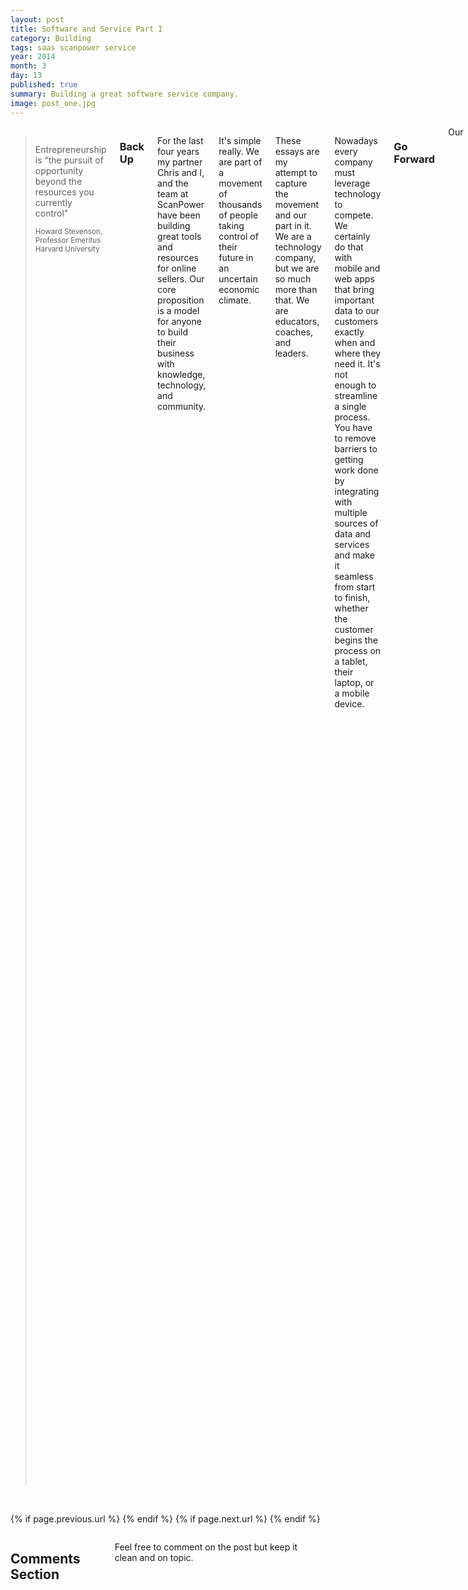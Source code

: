 ```yaml
---
layout: post
title: Software and Service Part I
category: Building
tags: saas scanpower service
year: 2014
month: 3
day: 13 
published: true
summary: Building a great software service company.
image: post_one.jpg
---
```


<div class="row">	
	<div class="span9 columns">
<blockquote>
<p>Entrepreneurship is “the pursuit of opportunity beyond the resources you currently control”</p>
<small>Howard Stevenson,  Professor Emeritus  Harvard University</small>
</blockquote>

<h3>Back Up</h3>
<p>For the last four years my partner Chris and I, and the team at ScanPower have been building great tools and resources for online sellers.  Our core proposition is a model for anyone to build their business with knowledge, technology, and community.</p>
<p>It's simple really. We are part of a movement of thousands of people taking control of their future in an uncertain economic climate.</p>
<p>These essays are my attempt to capture the movement and our part in it. We are a technology company, but we are so much more than that. We are educators, coaches, and leaders.</p>
<p> Nowadays every company must leverage technology to compete. We certainly do that with mobile and web apps that bring important data to our customers exactly when and where they need it. It's not enough to streamline a single process. You have to remove barriers to getting work done by integrating with multiple sources of data and services and make it seamless from start to finish, whether the customer begins the process on a tablet, their laptop, or a mobile device. </p>

<h3>Go Forward</h3>
Our <a href="http://www.scanpower.com">story</a> can't easily be replicated, but the lessons we have learned building ScanPower are transferrable to anyone leveraging web and mobile technology. 

<p>Before you set off to build the best soft serv (SAAS) company on the planet, come to grips with these <b>5 Inescapable Truths</b>.</p>

<p> Without a doubt <b>a good idea</b>, finding <b>product/market fit</b>, and building a <b>brilliant team</b> are crucial to your success. Much has been written about the key ingredients of startups and many case studies exist that cover these aspects of launching a business.</p>
<p>I would like to focus more on the nuts and bolts of building and managing the systems of your new baby.</p>

<p>Understanding the 5 truths below may help you execute on your idea and stay sane long enough to see it prosper:</p>
<ol>
<li>
<div class="well">
<p><b>Speed Matters</b>. Everything is live. Everything is important. Everything is a production issue. It’s critical you solve issues, respond to customers, and innovate quickly. Your business depends on it. Your reputation, which is global and transparent, depends on it.</p>
<p>Speed matters because others are working on the same problem with more resources than you. And they are younger, smarter, and better looking!</p>
</div>
</li>
<li>
<div class="well">
<p><b>Automate</b>. See 1. If you don’t automate, you won’t have time to innovate.</p>
</div>
</li>
<li>
<div class="well">
<p><b>Monitor</b>. See 2. Automate when you can, but keep your finger on the pulse of the business.</p>
<p>You may have a brilliant dashboard, but sometimes its more important to watch logs on an instance or see the problem first-hand while screen-sharing with a customer.</p>
</div>
</li>
<li>
<div class="well">
<p><b>Build Systems. Everywhere</b>. Then Monitor and Automate.</p>
<p>
If you fail to fully grasp the importance of this requirement, and you have a business model allowing efficient customer acquisition, you will die a painful death at the hands of too many processes for you and your staff to manage.
</p>
</div>
</li>
<li>
    <div class="well">
     <p><b>Communicate</b>. Your organization (top to bottom) has to be on the same page. Most companies today are distributed. We aren’t sitting in the same room nor are we necessarily in the same time zone.</p>
     <p>At <a href="http://www.scanpower.com">ScanPower</a> we wrestle with this every day. No process or software on its own will solve the problem of communication.<p/>
     <p>Practice sharing important stuff every day - not just with your team but with customers. Eliminate back channels and be more transparent than you are comfortable with.</p>
    </div>
</li>
</ol>

</div>
</div>
<div class="row">
        <div class="span3 columns">&nbsp;</div>
        <div class="span6 column">
                        <p class="pull-right">{% if page.previous.url %} <a href="{{page.previous.url}}" title="Previous Post: {{page.previous.title}}"><i class="icon-chevron-left"></i></a>   {% endif %}   {% if page.next.url %}    <a href="{{page.next.url}}" title="Next Post: {{page.next.title}}"><i class="icon-chevron-right"></i></a>       {% endif %} </p>
        </div>
</div>

<div class="row">
        <div class="span9 columns">
                <h2>Comments Section</h2>
            <p>Feel free to comment on the post but keep it clean and on topic.</p>
                <div id="disqus_thread"></div>
                <script type="text/javascript">
                        
                        var disqus_shortname = 'softserve'; // required: replace example with your forum shortname
                        var disqus_identifier = '{{ page.url }}';
                        var disqus_url = 'http://pretherford.github.com{{ page.url }}';

                       
                        (function() {
                                var dsq = document.createElement('script'); dsq.type = 'text/javascript'; dsq.async = true;
                                dsq.src = 'http://' + disqus_shortname + '.disqus.com/embed.js';
                                (document.getElementsByTagName('head')[0] || document.getElementsByTagName('body')[0]).appendChild(dsq);
                        })();
                </script>
                <noscript>Please enable JavaScript to view the <a href="http://disqus.com/?ref_noscript">comments powered by Disqus.</a></noscript>
                <a href="http://disqus.com" class="dsq-brlink">blog comments powered by <span class="logo-disqus">Disqus</span></a>
        </div>
</div>

<!-- Twitter -->
<script>!function(d,s,id){var js,fjs=d.getElementsByTagName(s)[0];if(!d.getElementById(id)){js=d.createElement(s);js.id=id;js.src="//platform.twitter.com/widgets.js";fjs.parentNode.insertBefore(js,fjs);}}(document,"script","twitter-wjs");</script>
